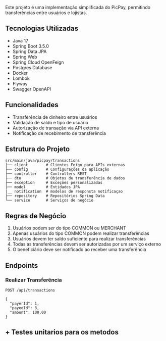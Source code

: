 
Este projeto é uma implementação simplificada do PicPay, permitindo transferências entre usuários e lojistas.

## Tecnologias Utilizadas

- Java 17
- Spring Boot 3.5.0
- Spring Data JPA
- Spring Web
- Spring Cloud OpenFeign
- Postgres Database
- Docker
- Lombok
- Flyway
- Swagger OpenAPI

## Funcionalidades

- Transferência de dinheiro entre usuários
- Validação de saldo e tipo de usuário
- Autorização de transação via API externa
- Notificação de recebimento de transferência

## Estrutura do Projeto

```
src/main/java/picpay/transactions
├── client        # Clientes Feign para APIs externas
├── config        # Configurações da aplicação
├── controller    # Controllers REST
├── dto           # Objetos de transferência de dados
├── exception     # Exceções personalizadas
├── model         # Entidades JPA
|__ notification  # modelos de responsta notificaçao
├── repository    # Repositórios Spring Data
└── service       # Serviços de negócio
```

## Regras de Negócio

1. Usuários podem ser do tipo COMMON ou MERCHANT
2. Apenas usuários do tipo COMMON podem realizar transferências
3. Usuários devem ter saldo suficiente para realizar transferências
4. Todas as transferências devem ser autorizadas por um serviço externo
5. O beneficiário deve ser notificado ao receber uma transferência

## Endpoints

### Realizar Transferência

```
POST /api/transactions

{
  "payerId": 1,
  "payeeId": 3,
  "amount": 100.00
}
```

## + Testes unitarios para os metodos 

